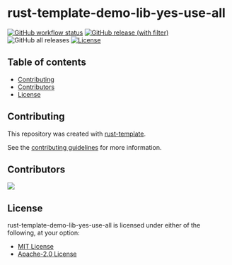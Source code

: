 # rust-template-demo-lib-yes-use-all

[![GitHub workflow status](https://github.com/uplau/rust-template-demo/actions/workflows/cicd.yaml/badge.svg)](https://github.com/uplau/rust-template-demo/actions/workflows/cicd.yaml)
[![GitHub release (with filter)](https://img.shields.io/github/v/release/uplau/rust-template-demo)](https://github.com/uplau/rust-template-demo/releases/latest)
![GitHub all releases](https://img.shields.io/github/downloads/uplau/rust-template-demo/total)
[![License](https://img.shields.io/badge/license-MIT%2FApache--2.0-blue.svg)](./LICENSE-MIT)

## Table of contents

- [Contributing](#contributing)
- [Contributors](#contributors)
- [License](#license)

## Contributing

This repository was created with [rust-template](https://github.com/uplau/rust-template).

See the [contributing guidelines](./CONTRIBUTING.md) for more information.

## Contributors

<a href="https://github.com/uplau/rust-template-demo/graphs/contributors">
<img src="https://contrib.rocks/image?repo=uplau/rust-template-demo&max=400&columns=20" />
</a>

## License

rust-template-demo-lib-yes-use-all is licensed under either of the following, at your option:

- [MIT License](./LICENSE-MIT)
- [Apache-2.0 License](./LICENSE-APACHE)
